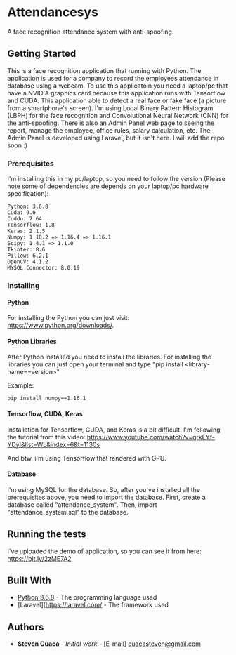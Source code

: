 # Attendancesys

A face recognition attendance system with anti-spoofing.

## Getting Started

This is a face recognition application that running with Python. The application is used for a company to record the employees attendance in database using a webcam. To use this applicatoin you need a laptop/pc that have a NVIDIA graphics card because this application runs with Tensorflow and CUDA. This application able to detect a real face or fake face (a picture from a smartphone's screen). I'm using Local Binary Pattern Histogram (LBPH) for the face recognition and Convolutional Neural Network (CNN) for the anti-spoofing. There is also an Admin Panel web page to seeing the report, manage the employee, office rules, salary calculation, etc. The Admin Panel is developed using Laravel, but it isn't here. I will add the repo soon :)

### Prerequisites

I'm installing this in my pc/laptop, so you need to follow the version (Please note some of dependencies are depends on your laptop/pc hardware specification):

```
Python: 3.6.8
Cuda: 9.0
Cuddn: 7.64
Tensorflow: 1.8
Keras: 2.1.5
Numpy: 1.18.2 => 1.16.4 => 1.16.1
Scipy: 1.4.1 => 1.1.0
Tkinter: 8.6
Pillow: 6.2.1
OpenCV: 4.1.2
MYSQL Connector: 8.0.19
```

### Installing


#### Python
For installing the Python you can just visit: https://www.python.org/downloads/.

#### Python Libraries
After Python installed you need to install the libraries. For installing the libraries you can just open your terminal and type "pip install <library-name==version>"

Example:
```
pip install numpy==1.16.1
```

#### Tensorflow, CUDA, Keras
Installation for Tensorflow, CUDA, and Keras is a bit difficult. I'm following the tutorial from this video: https://www.youtube.com/watch?v=qrkEYf-YDyI&list=WL&index=6&t=1130s

And btw, i'm using Tensorflow that rendered with GPU.

#### Database
I'm using MySQL for the database. So, after you've installed all the prerequisites above, you need to import the database. First, create a database called "attendance_system". Then, import "attendance_system.sql" to the database.


## Running the tests

I've uploaded the demo of application, so you can see it from here: https://bit.ly/2zME7A2


## Built With

* [Python 3.6.8](https://www.python.org/) - The programming language used
* [Laravel](https://laravel.com/ - The framework used
 

## Authors

* **Steven Cuaca** - *Initial work* - [E-mail] cuacasteven@gmail.com

